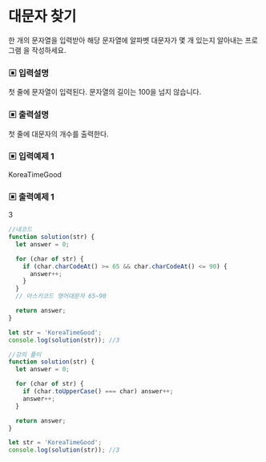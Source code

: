 # 대문자 찾기

한 개의 문자열을 입력받아 해당 문자열에 알파벳 대문자가 몇 개 있는지 알아내는 프로그램 을 작성하세요.

### ▣ 입력설명

첫 줄에 문자열이 입력된다. 문자열의 길이는 100을 넘지 않습니다.

### ▣ 출력설명

첫 줄에 대문자의 개수를 출력한다.

### ▣ 입력예제 1

KoreaTimeGood

### ▣ 출력예제 1

3

```javascript
//내코드
function solution(str) {
  let answer = 0;

  for (char of str) {
    if (char.charCodeAt() >= 65 && char.charCodeAt() <= 90) {
      answer++;
    }
  }
  // 아스키코드 영어대문자 65~90

  return answer;
}

let str = 'KoreaTimeGood';
console.log(solution(str)); //3
```

```javascript
//강의 풀이
function solution(str) {
  let answer = 0;

  for (char of str) {
    if (char.toUpperCase() === char) answer++;
    answer++;
  }

  return answer;
}

let str = 'KoreaTimeGood';
console.log(solution(str)); //3
```

